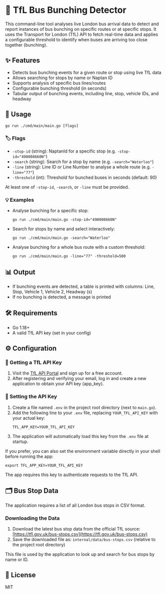 # 🚌 TfL Bus Bunching Detector

This command-line tool analyses live London bus arrival data to detect and report instances of bus bunching on specific routes or at specific stops. It uses the Transport for London (TfL) API to fetch real-time data and applies a configurable threshold to identify when buses are arriving too close together (bunching).

## ✨ Features
- Detects bus bunching events for a given route or stop using live TfL data
- Allows searching for stops by name or Naptan ID
- Supports analysis of specific bus lines/routes
- Configurable bunching threshold (in seconds)
- Tabular output of bunching events, including line, stop, vehicle IDs, and headway

## 🚀 Usage

```
go run ./cmd/main/main.go [flags]
```

### 🏷️ Flags
- `-stop-id` (string): NaptanId for a specific stop (e.g. `-stop-id="490008660N"`)
- `-search` (string): Search for a stop by name (e.g. `-search="Waterloo"`)
- `-line` (string): Line ID or Line Number to analyse a whole route (e.g. `-line="77"`)
- `-threshold` (int): Threshold for bunched buses in seconds (default: 90)

At least one of `-stop-id`, `-search`, or `-line` must be provided.

### 💡 Examples
- Analyse bunching for a specific stop:
  ```
  go run ./cmd/main/main.go -stop-id="490008660N"
  ```
- Search for stops by name and select interactively:
  ```
  go run ./cmd/main/main.go -search="Waterloo"
  ```
- Analyse bunching for a whole bus route with a custom threshold:
  ```
  go run ./cmd/main/main.go -line="77" -threshold=500
  ```

## 📊 Output
- If bunching events are detected, a table is printed with columns: Line, Stop, Vehicle 1, Vehicle 2, Headway (s)
- If no bunching is detected, a message is printed

## 🛠️ Requirements
- Go 1.18+
- A valid TfL API key (set in your config)

## ⚙️ Configuration

### 🔑 Getting a TfL API Key
1. Visit the [TfL API Portal](https://api-portal.tfl.gov.uk/signup) and sign up for a free account.
2. After registering and verifying your email, log in and create a new application to obtain your API key (app_key).

### 📝 Setting the API Key
1. Create a file named `.env` in the project root directory (next to `main.go`).
2. Add the following line to your `.env` file, replacing `YOUR_TFL_API_KEY` with your actual key:
   ```
   TFL_APP_KEY=YOUR_TFL_API_KEY
   ```
3. The application will automatically load this key from the `.env` file at startup.

If you prefer, you can also set the environment variable directly in your shell before running the app:
```
export TFL_APP_KEY=YOUR_TFL_API_KEY
```

The app requires this key to authenticate requests to the TfL API.

## 🗂️ Bus Stop Data

The application requires a list of all London bus stops in CSV format.

### Downloading the Data
1. Download the latest bus stop data from the official TfL source:
   [https://tfl.gov.uk/bus-stops.csv](https://tfl.gov.uk/bus-stops.csv)
2. Save the downloaded file as:
   `internal/data/bus-stops.csv`
   (relative to the project root directory)

This file is used by the application to look up and search for bus stops by name or ID.

## 📄 License
MIT

